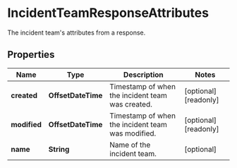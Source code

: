 

# IncidentTeamResponseAttributes

The incident team's attributes from a response.
## Properties

Name | Type | Description | Notes
------------ | ------------- | ------------- | -------------
**created** | **OffsetDateTime** | Timestamp of when the incident team was created. |  [optional] [readonly]
**modified** | **OffsetDateTime** | Timestamp of when the incident team was modified. |  [optional] [readonly]
**name** | **String** | Name of the incident team. |  [optional]



